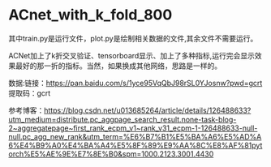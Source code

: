 # ACnet_with_k_fold_800
其中train.py是运行文件，plot.py是绘制相关数据的文件,其余文件不需要运行。

ACNet加上了k折交叉验证、tensorboard显示、加上了多种指标,运行完会显示效果最好的那一折的指标。当然，如果换成其他网络，思路是一样的。

数据:链接：https://pan.baidu.com/s/1yce95VqQbJ98rSL0YJosnw?pwd=gcrt 
     提取码：gcrt 
     
参考博客：https://blog.csdn.net/u013685264/article/details/126488633?utm_medium=distribute.pc_aggpage_search_result.none-task-blog-2~aggregatepage~first_rank_ecpm_v1~rank_v31_ecpm-1-126488633-null-null.pc_agg_new_rank&utm_term=%E6%B7%B1%E5%BA%A6%E5%AD%A6%E4%B9%A0%E4%BA%A4%E5%8F%89%E9%AA%8C%E8%AF%81pytorch%E5%AE%9E%E7%8E%B0&spm=1000.2123.3001.4430

